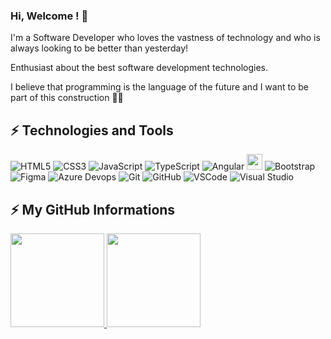 ### Hi, Welcome ! 👋

I'm a Software Developer who loves the vastness of technology and who is always looking to be better than yesterday!

Enthusiast about the best software development technologies.

I believe that programming is the language of the future and I want to be part of this construction 👩‍💻

## ⚡ Technologies and Tools

![HTML5](https://img.shields.io/badge/-HTML5-E34F26?style=flat-square&logo=html5&logoColor=white)
![CSS3](https://img.shields.io/badge/-CSS3-1572B6?style=flat-square&logo=css3)
![JavaScript](https://img.shields.io/badge/-JavaScript-black?style=flat-square&logo=javascript)
![TypeScript](https://img.shields.io/badge/-TypeScript-007ACC?style=flat-square&logo=typescript)
![Angular](https://img.shields.io/badge/-Angular-DD0031?style=flat-square&logo=angular)
<img src="https://img.shields.io/badge/react%20-%2320232a.svg?&style=for-the-badge&logo=react&logoColor=%2361DAFB" height="25"/>
![Bootstrap](https://img.shields.io/badge/-Bootstrap-563D7C?style=flat-square&logo=bootstrap)
![Figma](https://img.shields.io/badge/Figma-F24E1E?style=flat-squaree&logo=figma&logoColor=white)
![Azure Devops](https://img.shields.io/badge/Azure_DevOps-0078D7?style=flat-square&logo=azure-devops&logoColor=white)
![Git](https://img.shields.io/badge/-Git-black?style=flat-square&logo=git)
![GitHub](https://img.shields.io/badge/-GitHub-181717?style=flat-square&logo=github)
![VSCode](https://img.shields.io/badge/-VSCode-007ACC?style=flat-square&logo=visual-studio-code&logoColor=white)
![Visual Studio](https://img.shields.io/badge/Visual_Studio-5C2D91?style=flat-square&logo=visual%20studio&logoColor=white)


## ⚡ My GitHub Informations 

<a href="https://github.com/camilasmarques">
  <img height="150em" src="https://github-readme-stats.vercel.app/api?username=camilasmarques&theme=dracula&show_icons=true"/>
  <img height="150em" src="https://github-readme-stats.vercel.app/api/top-langs/?username=camilasmarques&layout=compact&theme=dracula"/>
<div>
